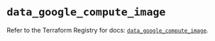 # `data_google_compute_image`

Refer to the Terraform Registry for docs: [`data_google_compute_image`](https://registry.terraform.io/providers/hashicorp/google/6.24.0/docs/data-sources/compute_image).
